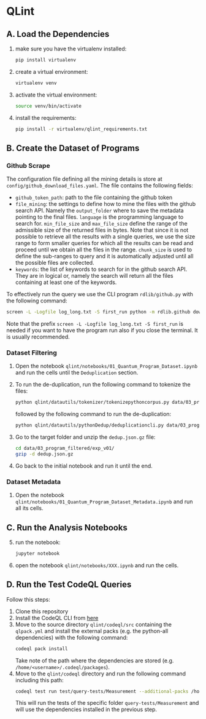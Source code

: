 # QLint

## A. Load the Dependencies

1. make sure you have the virtualenv installed:
    ```bash
    pip install virtualenv
    ```
2. create a virtual environment:
    ```bash
    virtualenv venv
    ```
3. activate the virtual environment:
    ```bash
    source venv/bin/activate
    ```
4. install the requirements:
    ```bash
    pip install -r virtualenv/qlint_requirements.txt
    ```

## B. Create the Dataset of Programs

### Github Scrape

The configuration file defining all the mining details is store at `config/github_download_files.yaml`. The file contains the following fields:
- `github_token_path`: path to the file containing the github token
- `file_mining`: the settings to define how to mine the files with the github search API. Namely the `output_folder` where to save the metadata pointing to the final files. `language` is the programming language to search for. `min_file_size` and `max_file_size` define the range of the admissible size of the returned files in bytes. Note that since it is not possible to retrieve all the results with a single queries, we use the size range to form smaller queries for which all the results can be read and proceed until we obtain all the files in the range. `chunk_size` is used to define the sub-ranges to query and it is automatically adjusted until all the possible files are collected.
- `keywords`: the list of keywords to search for in the github search API. They are in logical or, namely the search will return all the files containing at least one of the keywords.

To effectively run the query we use the CLI program `rdlib/github.py` with the following command:
```bash
screen -L -Logfile log_long.txt -S first_run python -m rdlib.github downloadfiles --config config/github_download_files.yaml --output secret/files.json --incremental
```
Note that the prefix `screen -L -Logfile log_long.txt -S first_run` is needed if you want to have the program run also if you close the terminal. It is usually recommended.

### Dataset Filtering
1. Open the notebook `qlint/notebooks/01_Quantum_Program_Dataset.ipynb` and run the cells until the `Deduplication` section.

2. To run the de-duplication, run the following command to tokenize the files:
    ```bash
    python qlint/datautils/tokenizer/tokenizepythoncorpus.py data/03_program_filtered/exp_v01/ data/03_program_filtered/exp_v01/tokenized_files/
    ```
    followed by the following command to run the de-duplication:
    ```bash
    python qlint/datautils/pythonDedup/deduplicationcli.py data/03_program_filtered/exp_v01/tokenized_files/ data/03_program_filtered/exp_v01/dedup.json.gz
    ```

3. Go to the target folder and unzip the `dedup.json.gz` file:
    ```bash
    cd data/03_program_filtered/exp_v01/
    gzip -d dedup.json.gz
    ```

3. Go back to the initial notebook and run it until the end.

### Dataset Metadata

1. Open the notebook `qlint/notebooks/01_Quantum_Program_Dataset_Metadata.ipynb` and run all its cells.

## C. Run the Analysis Notebooks
5. run the notebook:
    ```bash
    jupyter notebook
    ```
6. open the notebook `qlint/notebooks/XXX.ipynb` and run the cells.


## D. Run the Test CodeQL Queries

Follow this steps:
1. Clone this repository
2. Install the CodeQL CLI from [here](https://codeql.github.com/docs/codeql-cli/getting-started-with-the-codeql-cli/)
3. Move to the source directory `qlint/codeql/src` containing the `qlpack.yml` and install the external packs (e.g. the python-all dependencies) with the following command:
    ```bash
    codeql pack install
    ```
    Take note of the path where the dependencies are stored (e.g. `/home/<username>/.codeql/packages`).
4. Move to the `qlint/codeql` directory and run the following command including this path:
    ```bash
    codeql test run test/query-tests/Measurement --additional-packs /home/<username>/.codeql/packages
    ```
    This will run the tests of the specific folder `query-tests/Measurement` and will use the dependencies installed in the previous step.
